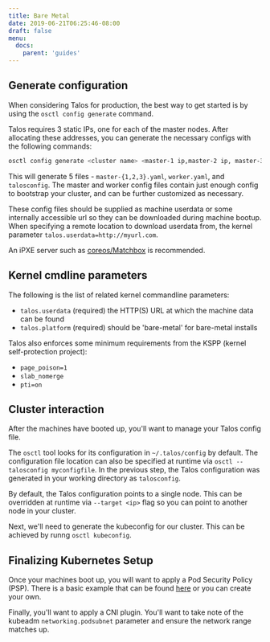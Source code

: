 ```yaml
---
title: Bare Metal
date: 2019-06-21T06:25:46-08:00
draft: false
menu:
  docs:
    parent: 'guides'
---
```


## Generate configuration

When considering Talos for production, the best way to get started is by using the `osctl config generate` command.

Talos requires 3 static IPs, one for each of the master nodes.
After allocating these addresses, you can generate the necessary configs with the following commands:

```bash
osctl config generate <cluster name> <master-1 ip,master-2 ip, master-3 ip>
```

This will generate 5 files - `master-{1,2,3}.yaml`, `worker.yaml`, and `talosconfig`.
The master and worker config files contain just enough config to bootstrap your cluster, and can be further customized as necessary.

These config files should be supplied as machine userdata or some internally accessible url so they can be downloaded during machine bootup.
When specifying a remote location to download userdata from, the kernel parameter `talos.userdata=http://myurl.com`.

An iPXE server such as [coreos/Matchbox](https://github.com/poseidon/matchbox) is recommended.

## Kernel cmdline parameters

The following is the list of related kernel commandline parameters:

- `talos.userdata` (required) the HTTP(S) URL at which the machine data can be found
- `talos.platform` (required) should be 'bare-metal' for bare-metal installs

Talos also enforces some minimum requirements from the KSPP (kernel self-protection project):

- `page_poison=1`
- `slab_nomerge`
- `pti=on`

## Cluster interaction

After the machines have booted up, you'll want to manage your Talos config file.

The `osctl` tool looks for its configuration in `~/.talos/config` by default.
The configuration file location can also be specified at runtime via `osctl --talosconfig myconfigfile`.
In the previous step, the Talos configuration was generated in your working directory as `talosconfig`.

By default, the Talos configuration points to a single node.
This can be overridden at runtime via `--target <ip>` flag so you can point to another node in your cluster.

Next, we'll need to generate the kubeconfig for our cluster.
This can be achieved by runng `osctl kubeconfig`.

## Finalizing Kubernetes Setup

Once your machines boot up, you will want to apply a Pod Security Policy (PSP).
There is a basic example that can be found [here](https://raw.githubusercontent.com/talos-systems/talos/master/hack/dev/manifests/psp.yaml) or you can create your own.

Finally, you'll want to apply a CNI plugin.
You'll want to take note of the kubeadm `networking.podsubnet` parameter and ensure the network range matches up.
